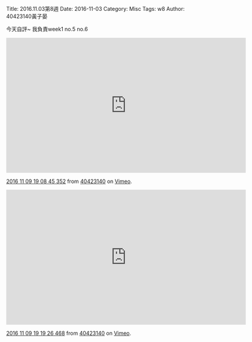 Title: 2016.11.03第8週
Date: 2016-11-03
Category: Misc
Tags: w8
Author: 40423140黃子晏



<!-- PELICAN_END_SUMMARY -->

今天自評~
我負責week1 no.5 no.6

<iframe src="https://player.vimeo.com/video/190851776" width="640" height="360" frameborder="0" webkitallowfullscreen mozallowfullscreen allowfullscreen></iframe> <p><a href="https://vimeo.com/190851776">2016 11 09 19 08 45 352</a> from <a href="https://vimeo.com/user46449861">40423140</a> on <a href="https://vimeo.com">Vimeo</a>.</p>

<iframe src="https://player.vimeo.com/video/190851922" width="640" height="360" frameborder="0" webkitallowfullscreen mozallowfullscreen allowfullscreen></iframe> <p><a href="https://vimeo.com/190851922">2016 11 09 19 19 26 468</a> from <a href="https://vimeo.com/user46449861">40423140</a> on <a href="https://vimeo.com">Vimeo</a>.</p>
